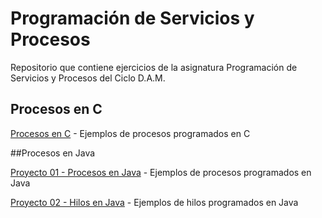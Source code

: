 # Programación de Servicios y Procesos

Repositorio que contiene ejercicios de la asignatura Programación de Servicios 
y Procesos del Ciclo D.A.M.

## Procesos en C

[Procesos en C](https://github.com/oscarcillo/ProgramacionPS/tree/master/Procesos_Java/Procesos_C) - Ejemplos de procesos programados en C

##Procesos en Java

[Proyecto 01 - Procesos en Java](https://github.com/oscarcillo/ProgramacionPS/tree/master/Procesos_Java/src/P01_Procesos_Java) - Ejemplos de procesos programados en Java

[Proyecto 02 - Hilos en Java](https://github.com/oscarcillo/ProgramacionPS/tree/master/Procesos_Java/src/P01_Procesos_Java) - Ejemplos de hilos programados en Java